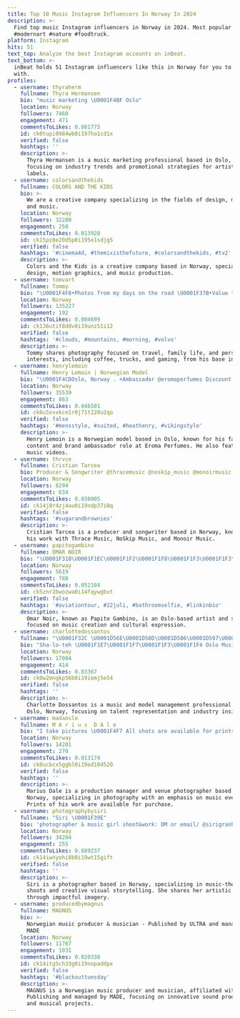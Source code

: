 ```yaml
---
title: Top 10 Music Instagram Influencers In Norway In 2024
description: >-
  Find top music Instagram influencers in Norway in 2024. Most popular hashtags:
  #modernart #nature #foodtruck.
platform: Instagram
hits: 51
text_top: Analyze the best Instagram accounts on inBeat.
text_bottom: >-
  inBeat holds 51 Instagram influencers like this in Norway for you to work
  with.
profiles:
  - username: thyraherm
    fullname: Thyra Hermansen
    bio: "music marketing \U0001F4BF Oslo"
    location: Norway
    followers: 7460
    engagement: 471
    commentsToLikes: 0.081775
    id: ck0tupi0984wb0i197ha1cd1x
    verified: false
    hashtags: ''
    description: >-
      Thyra Hermansen is a music marketing professional based in Oslo, Norway,
      focusing on industry trends and promotional strategies for artists and
      labels.
  - username: colorsandthekids
    fullname: COLORS AND THE KIDS
    bio: >-
      We are a creative company specializing in the fields of design, motion,
      and music.
    location: Norway
    followers: 32280
    engagement: 250
    commentsToLikes: 0.013928
    id: ck15pz8e20d5p0i195e1sdjg5
    verified: false
    hashtags: '#cinema4d, #themixisthefuture, #colorsandthekids, #tv2'
    description: >-
      Colors and the Kids is a creative company based in Norway, specializing in
      design, motion graphics, and music production.
  - username: tomvart
    fullname: Tommy
    bio: "\U0001F4F8•Photos from my days on the road \U0001F37B•Value the little things in life ☕️•Coffee addict \U0001F468‍\U0001F469‍\U0001F467‍\U0001F466•Family guy \U0001F608•Sarcasm \U0001F69B•Trucks \U0001F579•Games \U0001F3B6•Music"
    location: Norway
    followers: 135227
    engagement: 192
    commentsToLikes: 0.004699
    id: ck136utif8ddv0i19unz51i12
    verified: false
    hashtags: '#clouds, #mountains, #morning, #volvo'
    description: >-
      Tommy shares photography focused on travel, family life, and personal
      interests, including coffee, trucks, and gaming, from his base in Norway.
  - username: henrylemoin
    fullname: Henry Lemoin | Norwegian Model
    bio: "\U0001F4CDOslo, Norway . ⚘Ambassador @eromaperfumes Discount code: LEMOIN Please check out the music video i'm starring in for The Da Vinci Code"
    location: Norway
    followers: 35539
    engagement: 863
    commentsToLikes: 0.046501
    id: ck6u5xvxkce1r0j71t220u2qo
    verified: false
    hashtags: '#mensstyle, #suited, #heathenry, #vikingstyle'
    description: >-
      Henry Lemoin is a Norwegian model based in Oslo, known for his fashion
      content and brand ambassador role at Eroma Perfumes. He also features in
      music videos.
  - username: thrvce
    fullname: Cristian Tarcea
    bio: Producer & Songwriter @thracemusic @noskip_music @monoirmusic @itsathrap
    location: Norway
    followers: 8294
    engagement: 634
    commentsToLikes: 0.030005
    id: ck14j8r4zj4au0i19ndp37i0q
    verified: false
    hashtags: '#sugarandbrownies'
    description: >-
      Cristian Tarcea is a producer and songwriter based in Norway, known for
      his work with Thrace Music, NoSkip Music, and Monoir Music.
  - username: papitogambino
    fullname: OMAR NOIR
    bio: "\U0001F310\U0001F1EC\U0001F1F2\U0001F1F8\U0001F1F3\U0001F1F3\U0001F1F4 Artist & Songwriter. Oslo\U0001F4CD|| “Deilig”\U0001F447\U0001F3FEMusic"
    location: Norway
    followers: 5619
    engagement: 788
    commentsToLikes: 0.052104
    id: ck5znr2bwozwa0i14fqywgbvt
    verified: false
    hashtags: '#aviationtour, #22juli, #bathroomselfie, #linkinbio'
    description: >-
      Omar Noir, known as Papito Gambino, is an Oslo-based artist and songwriter
      focused on music creation and cultural expression.
  - username: charlottedossantos_
    fullname: "\U0001F32C \U0001D56E\U0001D58D\U0001D586\U0001D597\U0001D591\U0001D594\U0001D599\U0001D599\U0001D58A \U0001D56F\U0001D594\U0001D598 \U0001D57E\U0001D586\U0001D593\U0001D599\U0001D594\U0001D598 \U0001F32C"
    bio: "Sha-lo-teh \U0001F1E7\U0001F1F7\U0001F1F3\U0001F1F4 Oslo Music Mgmt: Management@bethemusic.co.uk Oslo model mgmt: Info@heartbreakmanagement.no"
    location: Norway
    followers: 17004
    engagement: 414
    commentsToLikes: 0.03367
    id: ck0w2mngkp56b0i19iemj5e54
    verified: false
    hashtags: ''
    description: >-
      Charlotte Dossantos is a music and model management professional based in
      Oslo, Norway, focusing on talent representation and industry insights.
  - username: madaoslo
    fullname: M A r i u s  D A l e
    bio: "I take pictures \U0001F4F7 All shots are available for prints to buy \U0001F44D\U0001F3FB \U0001F9F7 Production Manager & Venue Photographer at Rockefeller Music Hall #madaphoto"
    location: Norway
    followers: 14201
    engagement: 270
    commentsToLikes: 0.013174
    id: ck0ucbcx5ggbl0i19od104520
    verified: false
    hashtags: ''
    description: >-
      Marius Dale is a production manager and venue photographer based in
      Norway, specializing in photography with an emphasis on music events.
      Prints of his work are available for purchase.
  - username: photographybysiri
    fullname: "Siri \U0001F39E"
    bio: 'photographer & music girl shoot&work: DM or email/ @sirigranheim'
    location: Norway
    followers: 34204
    engagement: 255
    commentsToLikes: 0.089237
    id: ck14iwnyohi8b0i19wt15gift
    verified: false
    hashtags: ''
    description: >-
      Siri is a photographer based in Norway, specializing in music-themed
      shoots and creative visual storytelling. She shares her artistic journey
      through impactful imagery.
  - username: producedbymagnus
    fullname: MAGNUS
    bio: >-
      Norwegian music producer & musician - Published by ULTRA and managed by
      MADE
    location: Norway
    followers: 11767
    engagement: 1031
    commentsToLikes: 0.020338
    id: ck14itg5ch33g0i19nopaddpx
    verified: false
    hashtags: '#blackouttuesday'
    description: >-
      MAGNUS is a Norwegian music producer and musician, affiliated with ULTRA
      Publishing and managed by MADE, focusing on innovative sound production
      and musical projects.
---
```


